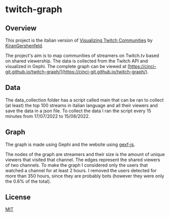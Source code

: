 # twitch-graph

## Overview

This project is the italian version of [Visualizing Twitch Communities](https://github.com/KiranGershenfeld/VisualizingTwitchCommunities) by [KiranGershenfeld](https://github.com/KiranGershenfeld).

The project's aim is to map communities of streamers on Twitch.tv based on shared viewership. The data is collected from the Twitch API and visualized in Gephi. The complete graph can be viewed at [https://cinci-git.github.io/twitch-graph/](https://cinci-git.github.io/twitch-graph/).

## Data

The data_collection folder has a script called main that can be ran to collect (at least) the top 100 streams in italian language and all their viewers and save the data in a json file. To collect the data I ran the script every 15 minutes from 17/07/2022 to 15/08/2022. 

## Graph

The graph is made using Gephi and the website using [gexf-js](https://github.com/raphv/gexf-js).

The nodes of the graph are streamers and their size is the amount of unique viewers that visited that channel. The edges represent the shared viewers of two channels. To make the graph I considered only the users that watched a channel  for at least 2 hours. I removed the users detected for more than 350 hours, since they are probably bots (however they were only the 0.6% of the total).

## License
[MIT](https://choosealicense.com/licenses/mit/)

